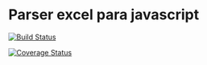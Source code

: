 # Parser excel para javascript

[![Build Status](https://travis-ci.org/henrikesilverio/parser-excel-para-javascript.svg?branch=master)](https://travis-ci.org/henrikesilverio/parser-excel-para-javascript)

[![Coverage Status](https://coveralls.io/repos/github/henrikesilverio/Compilador-excel-para-javascript/badge.svg?branch=master)](https://coveralls.io/github/henrikesilverio/Compilador-excel-para-javascript?branch=master)
